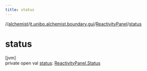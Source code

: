 ```yaml
---
title: status
---
```

//[alchemist](../../../index.html)/[it.unibo.alchemist.boundary.gui](../index.html)/[ReactivityPanel](index.html)/[status](status.html)



# status



[jvm]\
private open val [status](status.html): [ReactivityPanel.Status](-status/index.html)




